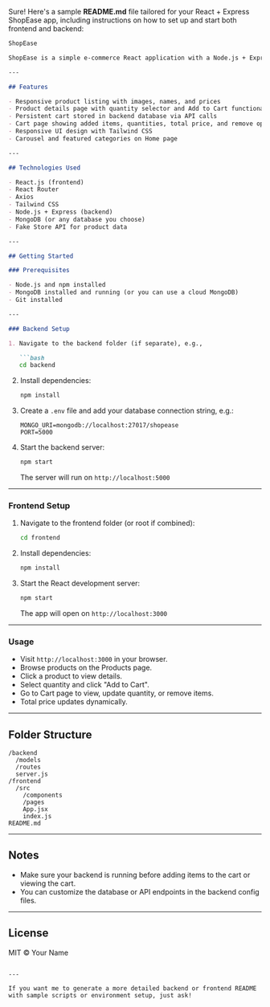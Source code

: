 Sure! Here's a sample **README.md** file tailored for your React + Express ShopEase app, including instructions on how to set up and start both frontend and backend:

````markdown
ShopEase

ShopEase is a simple e-commerce React application with a Node.js + Express backend for managing the cart. It fetches products from a public API and allows users to add products to their cart, view cart contents, and remove items.

---

## Features

- Responsive product listing with images, names, and prices
- Product details page with quantity selector and Add to Cart functionality
- Persistent cart stored in backend database via API calls
- Cart page showing added items, quantities, total price, and remove option
- Responsive UI design with Tailwind CSS
- Carousel and featured categories on Home page

---

## Technologies Used

- React.js (frontend)
- React Router
- Axios
- Tailwind CSS
- Node.js + Express (backend)
- MongoDB (or any database you choose)
- Fake Store API for product data

---

## Getting Started

### Prerequisites

- Node.js and npm installed
- MongoDB installed and running (or you can use a cloud MongoDB)
- Git installed

---

### Backend Setup

1. Navigate to the backend folder (if separate), e.g.,

   ```bash
   cd backend
````

2. Install dependencies:

   ```bash
   npm install
   ```

3. Create a `.env` file and add your database connection string, e.g.:

   ```
   MONGO_URI=mongodb://localhost:27017/shopease
   PORT=5000
   ```

4. Start the backend server:

   ```bash
   npm start
   ```

   The server will run on `http://localhost:5000`

---

### Frontend Setup

1. Navigate to the frontend folder (or root if combined):

   ```bash
   cd frontend
   ```

2. Install dependencies:

   ```bash
   npm install
   ```

3. Start the React development server:

   ```bash
   npm start
   ```

   The app will open on `http://localhost:3000`

---

### Usage

* Visit `http://localhost:3000` in your browser.
* Browse products on the Products page.
* Click a product to view details.
* Select quantity and click "Add to Cart".
* Go to Cart page to view, update quantity, or remove items.
* Total price updates dynamically.

---

## Folder Structure

```
/backend
  /models
  /routes
  server.js
/frontend
  /src
    /components
    /pages
    App.jsx
    index.js
README.md
```

---

## Notes

* Make sure your backend is running before adding items to the cart or viewing the cart.
* You can customize the database or API endpoints in the backend config files.

---

## License

MIT © Your Name

```

---

If you want me to generate a more detailed backend or frontend README with sample scripts or environment setup, just ask!
```
